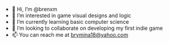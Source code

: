 - 👋 Hi, I’m @brenxm
- 👀 I’m interested in game visual designs and logic
- 🌱 I’m currently learning basic computer science
- 💞️ I’m looking to collaborate on developing my first indie game
- 📫 You can reach me at brymina18@yahoo.com

<!---
brenxm/brenxm is a ✨ special ✨ repository because its `README.md` (this file) appears on your GitHub profile.
You can click the Preview link to take a look at your changes.
--->
